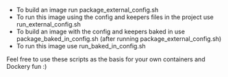- To build an image run package_external_config.sh
- To run this image using the config and keepers files in the project use run_external_config.sh
- To build an image with the config and keepers baked in use package_baked_in_config.sh (after running package_external_config.sh)
- To run this image use run_baked_in_config.sh

Feel free to use these scripts as the basis for your own containers and Dockery fun :)
